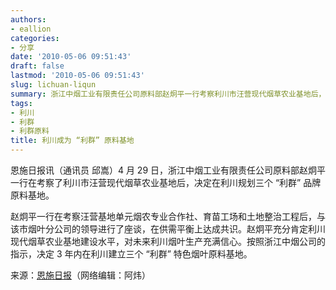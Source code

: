 ```yaml
---
authors:
- eallion
categories:
- 分享
date: '2010-05-06 09:51:43'
draft: false
lastmod: '2010-05-06 09:51:43'
slug: lichuan-liqun
summary: 浙江中烟工业有限责任公司原料部赵炯平一行考察利川市汪营现代烟草农业基地后，决定三年内规划三个利群品牌原料基地，充分肯定当地建设水平并对未来烟叶生产充满信心！
tags:
- 利川
- 利群
- 利群原料
title: 利川成为 “利群” 原料基地
---
```

恩施日报讯（通讯员 邱嵩）4 月 29 日，浙江中烟工业有限责任公司原料部赵炯平一行在考察了利川市汪营现代烟草农业基地后，决定在利川规划三个 “利群” 品牌原料基地。

赵炯平一行在考察汪营基地单元烟农专业合作社、育苗工场和土地整治工程后，与该市烟叶分公司的领导进行了座谈，在供需平衡上达成共识。赵炯平充分肯定利川现代烟草农业基地建设水平，对未来利川烟叶生产充满信心。按照浙江中烟公司的指示，决定 3 年内在利川建立三个 “利群” 特色烟叶原料基地。

来源：[恩施日报](http://www.enshi.cn/20100429/ca178311.htm)（网络编辑：阿炜）